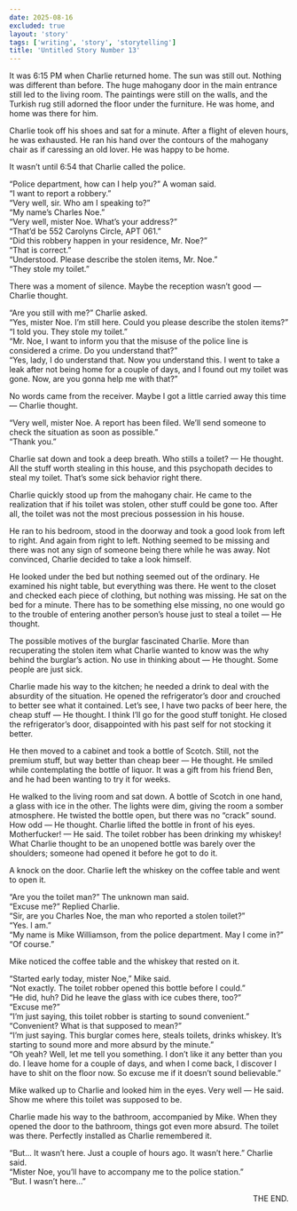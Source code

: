 ```yaml
---
date: 2025-08-16
excluded: true
layout: 'story'
tags: ['writing', 'story', 'storytelling']
title: 'Untitled Story Number 13'
---
```


It was 6:15 PM when Charlie returned home. The sun was still out. Nothing was different than before. The huge mahogany door in the main entrance still led to the living room. The paintings were still on the walls, and the Turkish rug still adorned the floor under the furniture. He was home, and home was there for him.

Charlie took off his shoes and sat for a minute. After a flight of eleven hours, he was exhausted. He ran his hand over the contours of the mahogany chair as if caressing an old lover. He was happy to be home.

It wasn’t until 6:54 that Charlie called the police.

“Police department, how can I help you?” A woman said.  
“I want to report a robbery.”  
“Very well, sir. Who am I speaking to?”  
“My name’s Charles Noe.”  
“Very well, mister Noe. What’s your address?”  
“That’d be 552 Carolyns Circle, APT 061.”  
“Did this robbery happen in your residence, Mr. Noe?”  
“That is correct.”  
“Understood. Please describe the stolen items, Mr. Noe.”  
“They stole my toilet.”  

There was a moment of silence. Maybe the reception wasn’t good — Charlie thought.

“Are you still with me?” Charlie asked.  
“Yes, mister Noe. I’m still here. Could you please describe the stolen items?”  
“I told you. They stole my toilet.”  
“Mr. Noe, I want to inform you that the misuse of the police line is considered a crime. Do you understand that?”  
“Yes, lady, I do understand that. Now you understand this. I went to take a leak after not being home for a couple of days, and I found out my toilet was gone. Now, are you gonna help me with that?”  

No words came from the receiver. Maybe I got a little carried away this time — Charlie thought.

“Very well, mister Noe. A report has been filed. We’ll send someone to check the situation as soon as possible.”  
“Thank you.”

Charlie sat down and took a deep breath. Who stills a toilet? — He thought. All the stuff worth stealing in this house, and this psychopath decides to steal my toilet. That’s some sick behavior right there.

Charlie quickly stood up from the mahogany chair. He came to the realization that if his toilet was stolen, other stuff could be gone too. After all, the toilet was not the most precious possession in his house.

He ran to his bedroom, stood in the doorway and took a good look from left to right. And again from right to left. Nothing seemed to be missing and there was not any sign of someone being there while he was away. Not convinced, Charlie decided to take a look himself.

He looked under the bed but nothing seemed out of the ordinary. He examined his night table, but everything was there. He went to the closet and checked each piece of clothing, but nothing was missing. He sat on the bed for a minute. There has to be something else missing, no one would go to the trouble of entering another person’s house just to steal a toilet — He thought.

The possible motives of the burglar fascinated Charlie. More than recuperating the stolen item what Charlie wanted to know was the why behind the burglar’s action. No use in thinking about — He thought. Some people are just sick.

Charlie made his way to the kitchen; he needed a drink to deal with the absurdity of the situation. He opened the refrigerator’s door and crouched to better see what it contained. Let’s see, I have two packs of beer here, the cheap stuff — He thought. I think I’ll go for the good stuff tonight. He closed the refrigerator’s door, disappointed with his past self for not stocking it better.

He then moved to a cabinet and took a bottle of Scotch. Still, not the premium stuff, but way better than cheap beer — He thought. He smiled while contemplating the bottle of liquor. It was a gift from his friend Ben, and he had been wanting to try it for weeks.

He walked to the living room and sat down. A bottle of Scotch in one hand, a glass with ice in the other. The lights were dim, giving the room a somber atmosphere. He twisted the bottle open, but there was no “crack” sound. How odd — He thought. Charlie lifted the bottle in front of his eyes. Motherfucker! — He said. The toilet robber has been drinking my whiskey! What Charlie thought to be an unopened bottle was barely over the shoulders; someone had opened it before he got to do it.

A knock on the door. Charlie left the whiskey on the coffee table and went to open it.

“Are you the toilet man?” The unknown man said.  
“Excuse me?” Replied Charlie.  
“Sir, are you Charles Noe, the man who reported a stolen toilet?”  
“Yes. I am.”  
“My name is Mike Williamson, from the police department. May I come in?”  
“Of course.”  

Mike noticed the coffee table and the whiskey that rested on it.

“Started early today, mister Noe,” Mike said.  
“Not exactly. The toilet robber opened this bottle before I could.”  
“He did, huh? Did he leave the glass with ice cubes there, too?”  
“Excuse me?”  
“I’m just saying, this toilet robber is starting to sound convenient.”  
“Convenient? What is that supposed to mean?”  
“I’m just saying. This burglar comes here, steals toilets, drinks whiskey. It’s starting to sound more and more absurd by the minute.”  
“Oh yeah? Well, let me tell you something. I don’t like it any better than you do. I leave home for a couple of days, and when I come back, I discover I have to shit on the floor now. So excuse me if it doesn’t sound believable.”  

Mike walked up to Charlie and looked him in the eyes. Very well — He said. Show me where this toilet was supposed to be.

Charlie made his way to the bathroom, accompanied by Mike. When they opened the door to the bathroom, things got even more absurd. The toilet was there. Perfectly installed as Charlie remembered it.

“But… It wasn’t here. Just a couple of hours ago. It wasn’t here.” Charlie said.  
“Mister Noe, you’ll have to accompany me to the police station.”  
“But. I wasn’t here…”  

<p style="text-align:right">THE END.</p>